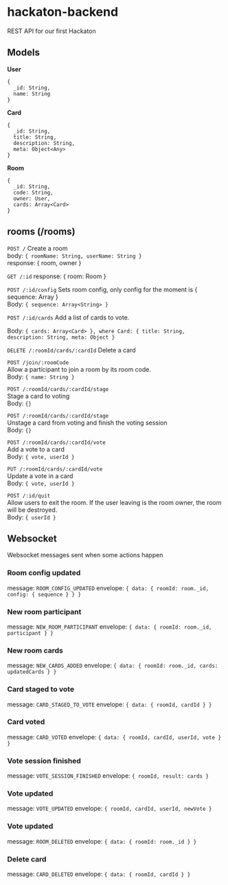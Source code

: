 # hackaton-backend

REST API for our first Hackaton

## Models

**User**

```
{
  _id: String,
  name: String
}
```

**Card**

```
{
  _id: String,
  title: String,
  description: String,
  meta: Object<Any>
}
```

**Room**

```
{
  _id: String,
  code: String,
  owner: User,
  cards: Array<Card>
}
```

## rooms (/rooms)

`POST /`
Create a room  
body: `{ roomName: String, userName: String }`  
response: { room, owner }

`GET /:id`
response: { room: Room }

`POST /:id/config`
Sets room config, only config for the moment is { sequence: Array<String> }  
Body: `{ sequence: Array<String> }`

`POST /:id/cards`
Add a list of cards to vote.

Body: `{ cards: Array<Card> }, where Card: { title: String, description: String, meta: Object }`

`DELETE /:roomId/cards/:cardId`
Delete a card

`POST /join/:roomCode`  
Allow a participant to join a room by its room code.  
Body: `{ name: String }`

`POST /:roomId/cards/:cardId/stage`  
Stage a card to voting  
Body: `{}`

`POST /:roomId/cards/:cardId/stage`  
Unstage a card from voting and finish the voting session  
Body: `{}`

`POST /:roomId/cards/:cardId/vote`  
Add a vote to a card  
Body: `{ vote, userId }`

`PUT /:roomId/cards/:cardId/vote`  
Update a vote in a card  
Body: `{ vote, userId }`

`POST /:id/quit`  
Allow users to exit the room. If the user leaving is the room owner, the room will be destroyed.  
Body: `{ userId }`

## Websocket

Websocket messages sent when some actions happen

### Room config updated

message: `ROOM_CONFIG_UPDATED`
envelope: `{ data: { roomId: room._id, config: { sequence } } }`

### New room participant

message: `NEW_ROOM_PARTICIPANT`
envelope: `{ data: { roomId: room._id, participant } }`

### New room cards

message: `NEW_CARDS_ADDED`
envelope: `{ data: { roomId: room._id, cards: updatedCards } }`

### Card staged to vote

message: `CARD_STAGED_TO_VOTE`
envelope: `{ data: { roomId, cardId } }`

### Card voted

message: `CARD_VOTED`
envelope: `{ data: { roomId, cardId, userId, vote } }`

### Vote session finished

message: `VOTE_SESSION_FINISHED`
envelope: `{ roomId, result: cards }`

### Vote updated

message: `VOTE_UPDATED`
envelope: `{ roomId, cardId, userId, newVote }`

### Vote updated

message: `ROOM_DELETED`
envelope: `{ data: { roomId: room._id } }`

### Delete card

message: `CARD_DELETED`
envelope: `{ data: { roomId, cardId } }`

```

```
